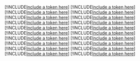 [!INCLUDE[Include a token here](refs1532494208173/r1.md)]
[!INCLUDE[Include a token here](refs1532494208173/r2.md)]
[!INCLUDE[Include a token here](refs1532494208173/r3.md)]
[!INCLUDE[Include a token here](refs1532494208173/r4.md)]
[!INCLUDE[Include a token here](refs1532494208173/r5.md)]
[!INCLUDE[Include a token here](refs1532494208173/r6.md)]
[!INCLUDE[Include a token here](refs1532494208173/r7.md)]
[!INCLUDE[Include a token here](refs1532494208173/r8.md)]
[!INCLUDE[Include a token here](refs1532494208173/r9.md)]
[!INCLUDE[Include a token here](refs1532494208173/r10.md)]
[!INCLUDE[Include a token here](refs1532494208173/r11.md)]
[!INCLUDE[Include a token here](refs1532494208173/r12.md)]
[!INCLUDE[Include a token here](refs1532494208173/r13.md)]
[!INCLUDE[Include a token here](refs1532494208173/r14.md)]
[!INCLUDE[Include a token here](refs1532494208173/r15.md)]
[!INCLUDE[Include a token here](refs1532494208173/r16.md)]
[!INCLUDE[Include a token here](refs1532494208173/r17.md)]
[!INCLUDE[Include a token here](refs1532494208173/r18.md)]
[!INCLUDE[Include a token here](refs1532494208173/r19.md)]
[!INCLUDE[Include a token here](refs1532494208173/r20.md)]
